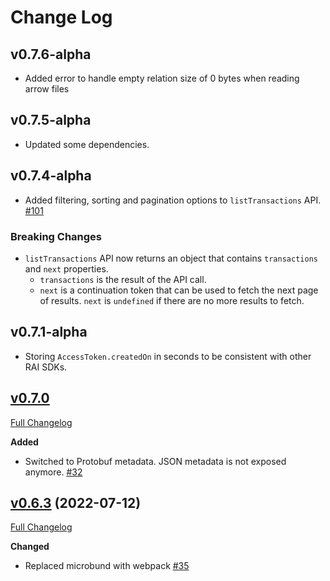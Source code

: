 # Change Log

## v0.7.6-alpha

- Added error to handle empty relation size of 0 bytes when reading arrow files

## v0.7.5-alpha

- Updated some dependencies.

## v0.7.4-alpha

- Added filtering, sorting and pagination options to `listTransactions` API.
  [\#101](https://github.com/RelationalAI/rai-sdk-javascript/pull/101)

### Breaking Changes

- `listTransactions` API now returns an object that contains `transactions` and
  `next` properties.
  - `transactions` is the result of the API call.
  - `next` is a continuation token that can be used to fetch the next page of
    results. `next` is `undefined` if there are no more results to fetch.

## v0.7.1-alpha

- Storing `AccessToken.createdOn` in seconds to be consistent with other RAI
  SDKs.

## [v0.7.0](https://github.com/relationalai/rai-sdk-javascript/tree/v0.7.0)

[Full Changelog](https://github.com/relationalai/rai-sdk-javascript/compare/v0.6.3...v0.7.0)

**Added**

- Switched to Protobuf metadata. JSON metadata is not exposed anymore.
  [\#32](https://github.com/relationalai/rai-sdk-javascript/pull/32)

## [v0.6.3](https://github.com/relationalai/rai-sdk-javascript/tree/v0.6.3) (2022-07-12)

[Full Changelog](https://github.com/relationalai/rai-sdk-javascript/compare/v.0.6.2...v0.6.3)

**Changed**

- Replaced microbund with webpack
  [\#35](https://github.com/relationalai/rai-sdk-javascript/pull/35)
